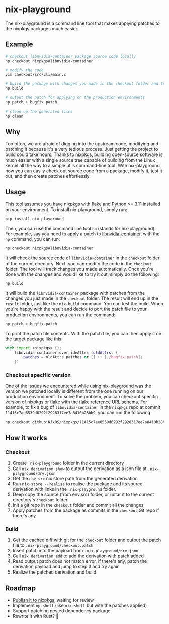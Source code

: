 # nix-playground

The nix-playground is a command line tool that makes applying patches to the nixpkgs packages much easier.

## Example

```bash
# checkout libnvidia-container package source code locally
np checkout nixpkgs#libnvidia-container

# modify the code
vim checkout/src/cli/main.c

# build the package with changes you made in the checkout folder and try it out
np build

# output the patch for applying on the production environments
np patch > bugfix.patch

# clean up the generated files
np clean
```

## Why
Too often, we are afraid of digging into the upstream code, modifying and patching it because it's a very tedious process.
Just getting the project to build could take hours.
Thanks to [nixpkgs](https://nixos.org), building open-source software is much easier with a single source tree capable of building from the Linux kernel all the way to a simple utils command-line tool.
With nix-playground, now you can easily check out source code from a package, modify it, test it out, and then create patches effortlessly.

## Usage

This tool assumes you have [nixpkgs](https://nixos.org) with [flake](https://wiki.nixos.org/wiki/Flakes) and [Python](https://www.python.org) >= 3.11 installed on your environment.
To install nix-playground, simply run:

```bash
pip install nix-playground
```

Then, you can use the command line tool `np` (stands for nix-playground).
For example, say you need to apply a patch to [libnvidia-container](https://github.com/NVIDIA/libnvidia-container), with the `np` command, you can run:

```bash
np checkout nixpkgs#libnvidia-container
```

It will check the source code of `libnvidia-container` in the `checkout` folder of the current directory.
Next, you can modify the code in the `checkout` folder. The tool will track changes you made automatically.
Once you're done with the changes and would like to try it out, simply do the following:

```bash
np build
```

It will build the `libnvidia-container` package with patches from the changes you just made in the `checkout` folder.
The result will end up in the `result` folder, just like the `nix-build` command.
You can test the build. When you're happy with the result and decide to port the patch file to your production environments, you can run the command:

```bash
np patch > bugfix.patch
```

To print the patch file contents.
With the patch file, you can then apply it on the target package like this:

```nix
with import <nixpkgs> {};
    libnvidia-container.overrideAttrs (oldAttrs: {
        patches = oldAttrs.patches or [] ++ [./bugfix.patch];
    })
```

### Checkout specific version

One of the issues we encountered while using nix-playground was the version we patched locally is different from the one running on our production environment.
To solve the problem, you can checkout specific version of nixpkgs or flake with the [flake reference URL schema](https://nix.dev/manual/nix/2.24/command-ref/new-cli/nix3-flake#examples).
For example, to fix a bug of `libnvidia-container` in the `nixpkgs` repo at commit `11415c7ae8539d6292f2928317ee7a8410b28bb9`, you can run the following

```bash
np checkout github:NixOS/nixpkgs/11415c7ae8539d6292f2928317ee7a8410b28bb9#libnvidia-container
```

## How it works

### Checkout

1. Create `.nix-playground` folder in the current directory
2. Call `nix derivation show` to output the derivation as a json file at `.nix-playground/drv.json`
3. Get the `env.src` nix store path from the generated derivation 
4. Run `nix-store --realise` to realise the package and its source derivation with links in the `.nix-playground` folder.
5. Deep copy the source (from env.src) folder, or untar it to the current directory's `checkout` folder
6. Init a git repo in the `checkout` folder and commit all the changes
7. Apply patches from the package as commits in the `checkout` Git repo if there's any

### Build

1. Get the cached diff with git for the `checkout` folder and output the patch file to `.nix-playground/checkout.patch`
2. Insert patch into the payload from `.nix-playground/drv.json`
3. Call `nix derivation add` to add the derivation with patch added
4. Read output patch does not match error, if there's any, patch the derivation payload and jump to step.3 and try again
5. Realize the patched derivation and build

## Roadmap

- [Publish it to nixpkgs](https://github.com/NixOS/nixpkgs/pull/384171), waiting for review
- Implement `np shell` (like `nix-shell` but with the patches applied)
- Support patching nested dependency package
- Rewrite it with Rust? 🤔

